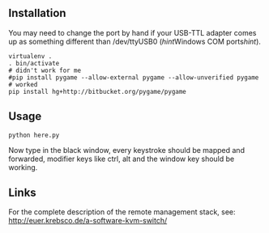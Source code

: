 Installation
------------
You may need to change the port by hand if your USB-TTL adapter comes up as
something different than /dev/ttyUSB0 (*hint*Windows COM ports*hint*).

    virtualenv .
    . bin/activate
    # didn't work for me
    #pip install pygame --allow-external pygame --allow-unverified pygame
    # worked
    pip install hg+http://bitbucket.org/pygame/pygame


Usage
-----

    python here.py

Now type in the black window, every keystroke should be mapped and forwarded,
modifier keys like ctrl, alt and the window key should be working.

Links
-----
For the complete description of the remote management stack, see: 
http://euer.krebsco.de/a-software-kvm-switch/
